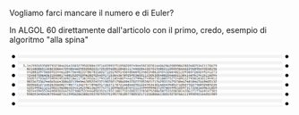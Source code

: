Vogliamo farci mancare il numero e di Euler?

In ALGOL 60 direttamente dall'articolo con il primo, credo, esempio di algoritmo "alla spina"

![Output](https://github.com/MarcoVerpelli/Sorgenti-Mainframe/blob/master/Pi/OUTPUT.png)
